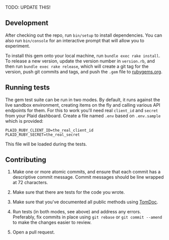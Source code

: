 TODO: UPDATE THIS!

## Development

After checking out the repo, run `bin/setup` to install dependencies. You can also run `bin/console` for an interactive prompt that will allow you to experiment.

To install this gem onto your local machine, run `bundle exec rake install`. To release a new version, update the version number in `version.rb`, and then run `bundle exec rake release`, which will create a git tag for the version, push git commits and tags, and push the `.gem` file to [rubygems.org](https://rubygems.org).

## Running tests

The gem test suite can be run in two modes. By default, it runs against the
live sandbox environment, creating items on the fly and calling various API
endpoints for them. For this to work you'll need real `client_id` and `secret`
from your Plaid dashboard. Create a file named `.env` based on `.env.sample`
which is provided:

```text
PLAID_RUBY_CLIENT_ID=the_real_client_id
PLAID_RUBY_SECRET=the_real_secret
```
This file will be loaded during the tests.

## Contributing

1.  Make one or more atomic commits, and ensure that each commit has a
    descriptive commit message. Commit messages should be line wrapped
    at 72 characters.

2.  Make sure that there are tests for the code you wrote.

3.  Make sure that you've documented all public methods using [TomDoc](http://tomdoc.org/).

4.  Run tests (in both modes, see above) and address any errors. Preferably,
    fix commits in place using `git rebase` or `git commit --amend` to make the
    changes easier to review.

5.  Open a pull request.
